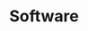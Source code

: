 ---
layout: page
title: Software
permalink: /software/
nav: true
nav_order: 4
dropdown: true
children:
  - title: Software
    permalink: /software/
  - title: Open datasets
    permalink: /datasets/
---